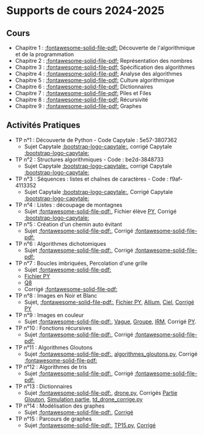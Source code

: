 
# Supports de cours 2024-2025

## Cours

* Chapitre 1 : [:fontawesome-solid-file-pdf:](https://github.com/xpessoles/2023_2024_Enseignements/raw/main/PTSI/01_Introduction/01_Introduction_Eleve.pdf) Découverte de l'algorithmique et de la programmation 
* Chapitre 2 :  [:fontawesome-solid-file-pdf:](https://github.com/xpessoles/2023_2024_Enseignements/raw/main/PTSI/02_RepresentationNombres/02_RepresentationNombres_Eleve.pdf) Représentation des nombres
* Chapitre 3 : [:fontawesome-solid-file-pdf:](https://github.com/xpessoles/2023_2024_Enseignements/raw/main/PTSI/03_SpecificationAlgorithmes/03_SpecificationAlgorithmes.pdf) Spécification des algorithmes
* Chapitre 4 : [:fontawesome-solid-file-pdf:](https://github.com/xpessoles/2023_2024_Enseignements/raw/main/PTSI/04_AnalyseAlgorithmes/04_AnalyseAlgorithmes.pdf) Analyse des algorithmes
* Chapitre 5 :  [:fontawesome-solid-file-pdf:](https://github.com/xpessoles/2023_2024_Enseignements/raw/main/PTSI/05_CultureAlgorithmique/05_CultureAlgorithmique.pdf) Culture algorithmique
* Chapitre 6 :  [:fontawesome-solid-file-pdf:](https://github.com/xpessoles/2023_2024_Enseignements/raw/main/PTSI/06_Dictionnaires/06_Dictionnaires.pdf) Dictionnaires
* Chapitre 7 :  [:fontawesome-solid-file-pdf:](https://github.com/xpessoles/2023_2024_Enseignements/raw/main/PTSI/07_PilesFiles/07_PilesFiles.pdf) Piles et Files
* Chapitre 8 :  [:fontawesome-solid-file-pdf:](https://github.com/xpessoles/2023_2024_Enseignements/raw/main/PTSI/08_Recursivite/08_Recursivite.pdf) Récursivité
* Chapitre 9 :  [:fontawesome-solid-file-pdf:](https://github.com/xpessoles/2023_2024_Enseignements/raw/main/PTSI/09_Graphes/09_Graphes.pdf) Graphes

		

## Activités Pratiques
 * TP n°1 : Découverte de Python - Code Capytale : 5e57-3807362
    * Sujet Capytale [:bootstrap-logo-capytale:](https://capytale2.ac-paris.fr/web/c/5e57-3807362), corrigé Capytale [:bootstrap-logo-capytale:](https://capytale2.ac-paris.fr/web/c/d498-1954421)
* TP n°2 : Structures algorithmiques - Code : be2d-3848733
    * Sujet Capytale [:bootstrap-logo-capytale:](https://capytale2.ac-paris.fr/web/c/be2d-3848733), corrigé Capytale [:bootstrap-logo-capytale:](https://capytale2.ac-paris.fr/web/c/acc2-3919549)
* TP n°3 : Séquences : listes et chaînes de caractères - Code : f9af-4113352
    * Sujet Capytale [:bootstrap-logo-capytale:](https://capytale2.ac-paris.fr/web/c/f9af-4113352), Corrigé Capytale [:bootstrap-logo-capytale:](https://capytale2.ac-paris.fr/web/c/8f73-4188818)
* TP n°4 : Listes : découpage de montagnes
    * Sujet [:fontawesome-solid-file-pdf:](https://github.com/xpessoles/2024_2025_Enseignements/raw/main/PTSI_Informatique/TP/TP_04_Listes_Montagne/TP_04_Listes_Montagne.pdf), Fichier élève [PY](https://github.com/xpessoles/2024_2025_Enseignements/raw/main/PTSI_Informatique/TP/TP_04_Listes_Montagne/DecoupageMontagnes_eleve.py), Corrigé [:bootstrap-logo-capytale:](https://github.com/xpessoles/2024_2025_Enseignements/raw/main/PTSI_Informatique/TP/TP_04_Listes_Montagne/TP_04_Listes_Montagne_Corrig%C3%A9.pdf)
* TP n°5 : Création d'un chemin auto évitant
    * Sujet [:fontawesome-solid-file-pdf:](https://github.com/xpessoles/2024_2025_Enseignements/raw/main/PTSI_Informatique/TP/TP_05_Chemin_Bilbliotheques/TP_05_Chemin_Bilbliotheques.pdf), Corrigé [:fontawesome-solid-file-pdf:](https://github.com/xpessoles/2024_2025_Enseignements/raw/main/PTSI_Informatique/TP/TP_05_Chemin_Bilbliotheques/TP_05_Chemin_Bilbliotheques_Corrige.pdf)
* TP n°6 : Algorithmes dichotomiques
    * Sujet [:fontawesome-solid-file-pdf:](https://github.com/xpessoles/2024_2025_Enseignements/raw/main/PTSI_Informatique/TP/TP_06_AlgorithmesDichotomiques/TP_06_AlgorithmesDichotomiques.pdf), Corrigé [:fontawesome-solid-file-pdf:](https://github.com/xpessoles/2024_2025_Enseignements/blob/main/PTSI_Informatique/TP/TP_06_AlgorithmesDichotomiques/TP_06_AlgorithmesDichotomiques_Corrige.pdf)
* TP n°7 : Boucles imbriquées, Percolation d'une grille
    * Sujet [:fontawesome-solid-file-pdf:](https://github.com/xpessoles/2024_2025_Enseignements/raw/main/PTSI_Informatique/TP/TP_07_BouclesImbriquees/TP_07_BouclesImbriquees.pdf)
	* [Fichier PY](https://ptsilamartin.github.io/info/TP/Percolation_sujet.py)
	* [Q8](https://ptsilamartin.github.io/info/TP/TP_07_Q08.py)
	* Corrigé [:fontawesome-solid-file-pdf:](https://github.com/xpessoles/2024_2025_Enseignements/raw/main/PTSI_Informatique/TP/TP_07_BouclesImbriquees/TP4_percolation_cor.py)
* TP n°8 : Images en Noir et Blanc
    * Sujet, [:fontawesome-solid-file-pdf:](https://github.com/xpessoles/2024_2025_Enseignements/raw/main/PTSI_Informatique/TP/TP_08_ImagesNB/TP_08_ImagesNB.pdf), [Fichier PY](https://ptsilamartin.github.io/info/TP/TP_08.py), [Allium](https://ptsilamartin.github.io/info/TP/allium.png), [Ciel](https://ptsilamartin.github.io/info/TP/ciel.png), [Corrigé PY](https://github.com/xpessoles/2024_2025_Enseignements/raw/main/PTSI_Informatique/TP/TP_08_ImagesNB/TP08_imNB_COR.py)
* TP n°9 : Images en couleur
    * Sujet [:fontawesome-solid-file-pdf:](https://github.com/xpessoles/2024_2025_Enseignements/raw/main/PTSI_Informatique/TP/TP_09_ImagesCouleur/TP_09_ImagesCouleur.pdf), [Vague](https://github.com/xpessoles/2024_2025_Enseignements/raw/main/PTSI_Informatique/TP/TP_09_ImagesCouleur/vague.png),  [Groupe](https://github.com/xpessoles/2024_2025_Enseignements/raw/main/PTSI_Informatique/TP/TP_09_ImagesCouleur/groupe.png),  [IRM](https://github.com/xpessoles/2024_2025_Enseignements/raw/main/PTSI_Informatique/TP/TP_09_ImagesCouleur/IRM.PNG), Corrigé [PY](https://github.com/xpessoles/2024_2025_Enseignements/raw/main/PTSI_Informatique/TP/TP_09_ImagesCouleur/TP9_corrige.py).
* TP n°10 : Fonctions récursives
    * Sujet [:fontawesome-solid-file-pdf:](https://github.com/xpessoles/2024_2025_Enseignexments/raw/main/PTSI_Informatique/TP/TP_10_Recursivite/TP_10_Recursivite.pdf), Corrigé [:fontawesome-solid-file-pdf:]()
* TP n°11 : Algorithmes Gloutons
    * Sujet [:fontawesome-solid-file-pdf:](https://github.com/xpessoles/2024_2025_Enseignements/raw/main/PTSI_Informatique/TP/TP_11_AlgorithmesGloutons/TP_11_AlgorithmesGloutons.pdf), [algorithmes_gloutons.py](https://ptsilamartin.github.io/info/TP/algorithmes_gloutons.py), Corrigé [:fontawesome-solid-file-pdf:](https://github.com/xpessoles/2024_2025_Enseignements/raw/main/PTSI_Informatique/TP/TP_11_AlgorithmesGloutons/TP_11_AlgorithmesGloutons_Corrige.pdf)
* TP n°12 : Algorithmes de tris
    * Sujet [:fontawesome-solid-file-pdf:](https://github.com/xpessoles/2024_2025_Enseignements/raw/main/PTSI_Informatique/TP/TP_12_Tris/TP_12_Tris.pdf), Corrigé [:fontawesome-solid-file-pdf:](https://github.com/xpessoles/2024_2025_Enseignements/raw/main/PTSI_Informatique/TP/TP_12_Tris/TP_12_Tris_Corrige.pdf)
* TP n°13 : Dictionnaires
    * Sujet [:fontawesome-solid-file-pdf:](https://ptsilamartin.github.io/info/TP/TP_13_Dictionnaires_Piles.pdf), [drone.py](https://ptsilamartin.github.io/info/TP/drone.py), Corrigés [Partie Glouton](https://github.com/xpessoles/2024_2025_Enseignements/raw/main/PTSI_Informatique/TP/TP_13_Dictionnaires_Piles/partieGlouton.py), [Simulation partie](https://github.com/xpessoles/2024_2025_Enseignements/raw/main/PTSI_Informatique/TP/TP_13_Dictionnaires_Piles/simulationPartie.py), [td_drone_corrige.py](https://github.com/xpessoles/2024_2025_Enseignements/raw/main/PTSI_Informatique/TP/TP_13_Dictionnaires_Piles/td_drone_corrige.py)
* TP n°14 : Modélisation des graphes
    * Sujet [:fontawesome-solid-file-pdf:](https://ptsilamartin.github.io/info/TP/TP_14_Graphes_2025.pdf),  [Corrigé]()
* TP n°15 : Parcours de graphes
    * Sujet [:fontawesome-solid-file-pdf:](https://ptsilamartin.github.io/info/TP/TP15.pdf),  [TP15.py](https://ptsilamartin.github.io/info/TP/TP15.py),   [Corrigé](https://github.com/xpessoles/2024_2025_Enseignements/raw/main/PTSI_Informatique/TP/TP_15_Labyrinthe/TP15_COR.py)
